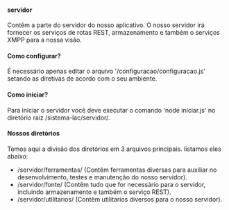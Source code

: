 #### servidor
Contêm a parte do servidor do nosso aplicativo. O nosso servidor irá fornecer os serviços de rotas REST, armazenamento e também o serviços XMPP para a nossa visão.

#### Como configurar?
É necessário apenas editar o arquivo '/configuracao/configuracao.js' setando as diretivas de acordo com o seu ambiente. 

#### Como iniciar?
Para iniciar o servidor você deve executar o comando 'node iniciar.js' no diretório raiz /sistema-lac/servidor/. 

#### Nossos diretórios
Temos aqui a divisão dos diretórios em 3 arquivos principais. listamos eles abaixo:
* /servidor/ferramentas/ (Contêm ferramentas diversas para auxiliar no desenvolvimento, testes e manutenção do nosso servidor).
* /servidor/fonte/ (Contêm tudo que for necessário para o servidor, incluindo armazenamento e também o serviço REST).
* /servidor/utilitarios/ (Contêm utilitarios diversos para o nosso servidor).
